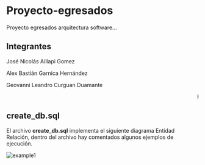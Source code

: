 <h1>Proyecto-egresados</h1>
<p>Proyecto egresados arquitectura software...</p>

<h2>Integrantes</h2>
<p>José Nicolás Aillapi Gomez</p>
<p>Alex Bastián Garnica Hernández</p>
<p>Geovanni Leandro Curguan Duamante</p>
<marquee>hola</marquee>

<h2>create_db.sql</h2>
<p>El archivo <b>create_db.sql</b> implementa el siguiente diagrama Entidad Relación, dentro del archivo hay comentados algunos ejemplos de ejecución.</p>

![example1](https://i.imgur.com/mGse35q.png)
